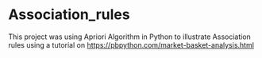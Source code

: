 # Association_rules
This project was using Apriori Algorithm in Python to illustrate Association rules using a tutorial on https://pbpython.com/market-basket-analysis.html
